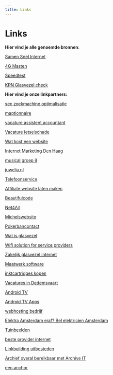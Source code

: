 ```yaml
---
title: Links
---
```


# Links

**Hier vind je alle genoemde bronnen:**

<a href="http://www.samensnelinternet.nl/" target="_blank" rel="nofollow">Samen Snel Internet</a>

<a href="http://www.gsmmasten.nl/" target="_blank" rel="nofollow">4G Masten</a>

<a href="https://www.speedtest.net/nl" target="_blank" rel="nofollow">Speedtest</a>

<a href="https://www.kpnnetwerk.nl/" target="_blank" rel="nofollow">KPN Glasvezel check</a>

**Hier vind je onze linkpartners:**

<a href="https://www.heinosoft.nl/blog/zoekmachine-optimalisatie" target="_blank">seo zoekmachine optimalisatie</a>

<a href="https://www.gunneman-geo.nl/maptionnaire/" target="_blank">maptionnaire</a>

<a href="https://www.vanderzwaard.nl/vacature-junior-assistent-accountant/" target="_blank">vacature assistent accountant </a>

<a href="https://dlsa.nl/vacature-letselschade/" target="_blank">Vacature letselschade</a>

<a href="https://inyourfacemedia.nl/wat-kost-een-website" target="_blank">Wat kost een website</a>

<a href="https://whiskyfriday.nl/diensten/online-marketing-den-haag/" target="_blank">Internet Marketing Den Haag</a>

<a href="https://www.repenroer.nl/" target="_blank">musical groep 8</a>

<a href="https://juwelia.nl/" target="_blank">juwelia.nl</a>

<a href="https://binnendienst.nu/telefoonservice/" target="_blank">Telefoonservice</a>

<a href="https://iyfm.nl/affiliate-website-laten-maken" target="_blank">Affiliate website laten maken</a>

<a href="https://beautifulcode.nl/" target="_blank">Beautifulcode</a>

<a href="https://net4all.be" target="_blank">Net4All</a>

<a href="http://michelswebsite.nl" target="_blank">Michelswebsite</a>

<a href="http://pokerbancontact.be" target="_blank">Pokerbancontact</a>

<a href="https://www.gratistabletonline.nl/wat-is-glasvezel" target="_blank">Wat is glasvezel</a>

<a href="https://divitel.com/operators-service-providers/mesh-wifi-solution-for-service-providers/" target="_blank">Wifi solution for service providers</a>

<a href="https://zakelijk-glasvezel.nl/" target="_blank">Zakelijk glasvezel internet</a>

<a href="https://beeproger.com/maatwerk-software-laten-ontwikkelen/" target="_blank">Maatwerk software</a>

<a href="https://www.alleeninkt.nl/inktcartridges/" target="_blank">inktcartridges kopen</a>

<a href="https://brflex.nl/vacatures/dedemsvaart/" target="_blank">Vacatures in Dedemsvaart</a>

<a href="https://boji.nl/collections/android-tv-box" target="_blank">Android TV</a>

<a href="https://boji.nl/blogs/news/beste-apps-android-tv-box-2021" target="_blank">Android TV Apps</a>

<a href="https://www.transip.nl/webhosting" target="_blank">webhosting bedrijf</a>

<a href="https://elektricienamsterdam247.nl/" target="_blank">Elektra Amsterdam eraf? Bel elektricien Amsterdam</a>

<a href="https://GardenArts.nl" target="_blank">Tuinbeelden</a>

<a href="https://dnob.nl/vind-de-beste-provider/" target="_blank">beste provider internet</a>

<a href="https://www.stractive.nl/linkbuilding-uitbesteden/" target="_blank">Linkbuilding uitbesteden</a>

<a href="https://www.archive-it.nl/digitaliseren" target="_blank">Archief overal bereikbaar met Archive IT </a>



<a href="http://example.com" target="_blank">een anchor</a>